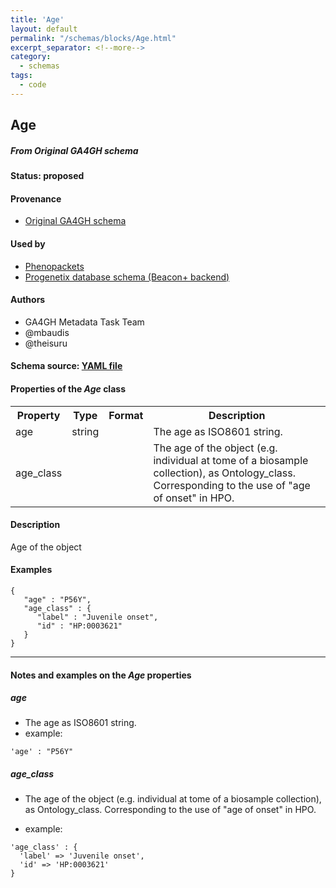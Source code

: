 ```yaml
---
title: 'Age'
layout: default
permalink: "/schemas/blocks/Age.html"
excerpt_separator: <!--more-->
category:
  - schemas
tags:
  - code
---
```

## Age
##### From Original GA4GH schema

#### Status: __proposed__

<!--more-->



#### Provenance  

* [Original GA4GH schema](https://github.com/ga4gh/ga4gh-schemas/blob/master/src/main/proto/ga4gh/bio_metadata.proto#L111)  

#### Used by  

* [Phenopackets](https://github.com/phenopackets/phenopacket-schema/blob/master/docs/age.rst)  
* [Progenetix database schema (Beacon+ backend)](https://github.com/progenetix/schemas/tree/master/main/yaml)  

#### Authors  

* GA4GH Metadata Task Team  
* @mbaudis  
* @theisuru  

#### Schema source: [YAML file](https://github.com/ga4gh-schemablocks/blocks/blob/master/src/yaml/age.yaml)    
#### Properties of the _Age_ class    

<table>
  <tr>
    <th>Property</th>
    <th>Type</th>
    <th>Format</th>
    <th>Description</th>
  </tr>
  <tr>
    <td>age</td>
    <td>string</td>
    <td></td>
    <td>The age as ISO8601 string.</td>
  </tr>
  <tr>
    <td>age_class</td>
    <td></td>
    <td></td>
    <td>The age of the object (e.g. individual at tome of a biosample collection), as Ontology_class.
Corresponding to the use of "age of onset" in HPO.
</td>
  </tr>

</table>


#### Description 
Age of the object


#### Examples

```
{
   "age" : "P56Y",
   "age_class" : {
      "label" : "Juvenile onset",
      "id" : "HP:0003621"
   }
}
```
--------------------------------------------------------------------------------

<h4>Notes and examples on the <i>Age</i> properties</h4>

##### age

* The age as ISO8601 string.
* example:

```
'age' : "P56Y"
```

##### age_class

* The age of the object (e.g. individual at tome of a biosample collection), as Ontology_class.
Corresponding to the use of "age of onset" in HPO.

* example:

```
'age_class' : {
  'label' => 'Juvenile onset',
  'id' => 'HP:0003621'
}
```

